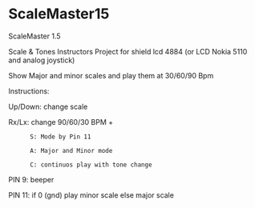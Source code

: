 # ScaleMaster15
ScaleMaster 1.5

Scale & Tones Instructors
Project for shield lcd 4884 (or LCD Nokia 5110 and analog joystick)

Show Major and minor scales and play them at 30/60/90 Bpm

Instructions:

Up/Down: change scale

Rx/Lx: change 90/60/30 BPM +

          S: Mode by Pin 11
          
          A: Major and Minor mode
          
          C: continuos play with tone change


PIN 9: beeper

PIN 11: if 0 (gnd) play minor           scale else major scale
